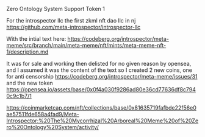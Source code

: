Zero Ontology System Support Token 1

For the introspector llc the first zkml nft dao llc in nj
https://github.com/meta-introspector/introspector-llc

With the intial text here:
https://codeberg.org/introspector/meta-meme/src/branch/main/meta-meme/nft/mints/meta-meme-nft-1/description.md

It was for sale and working then delisted for no given reason by opensea, and I assumed it was the content of the text so I created 2 new coins,
one for anti censorship https://codeberg.org/introspector/meta-meme/issues/31 and the new token 
https://opensea.io/assets/base/0x0f4a030f9286ad80e36cd77636df8c7940c9c1b7/1

https://coinmarketcap.com/nft/collections/base/0x81635719fafbde22f56e0ae57511fde658a4fad9/Meta-Introspector:%20The%20Mycorrhizal%20Arboreal%20Meme%20of%20Zero%20Ontology%20System/activity/

